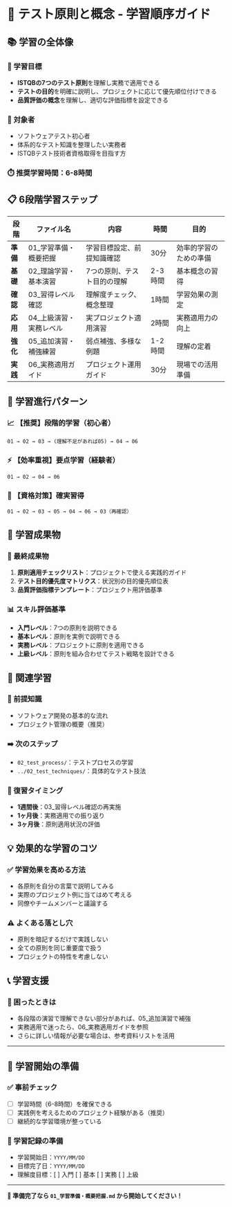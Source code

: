 # 🎯 テスト原則と概念 - 学習順序ガイド

## 📚 学習の全体像

### 🎯 学習目標
- **ISTQBの7つのテスト原則**を理解し実務で適用できる
- **テストの目的**を明確に説明し、プロジェクトに応じて優先順位付けできる
- **品質評価の概念**を理解し、適切な評価指標を設定できる

### 👥 対象者
- ソフトウェアテスト初心者
- 体系的なテスト知識を整理したい実務者
- ISTQBテスト技術者資格取得を目指す方

### ⏱️ 推奨学習時間：**6-8時間**

## 📋 6段階学習ステップ

| 段階 | ファイル名 | 内容 | 時間 | 目的 |
|------|------------|------|------|------|
| **準備** | 01_学習準備・概要把握 | 学習目標設定、前提知識確認 | 30分 | 効率的学習のための準備 |
| **基礎** | 02_理論学習・基本演習 | 7つの原則、テスト目的の理解 | 2-3時間 | 基本概念の習得 |
| **確認** | 03_習得レベル確認 | 理解度チェック、概念整理 | 1時間 | 学習効果の測定 |
| **応用** | 04_上級演習・実務レベル | 実プロジェクト適用演習 | 2時間 | 実務適用力の向上 |
| **強化** | 05_追加演習・補強練習 | 弱点補強、多様な例題 | 1-2時間 | 理解の定着 |
| **実践** | 06_実務適用ガイド | プロジェクト運用ガイド | 30分 | 現場での活用準備 |

## 🔄 学習進行パターン

### 📈 【推奨】段階的学習（初心者）
```
01 → 02 → 03 → (理解不足があれば05) → 04 → 06
```

### ⚡ 【効率重視】要点学習（経験者）
```
01 → 02 → 04 → 06
```

### 🎯 【資格対策】確実習得
```
01 → 02 → 03 → 05 → 04 → 06 → 03（再確認）
```

## 📝 学習成果物

### 🎯 最終成果物
1. **原則適用チェックリスト**：プロジェクトで使える実践的ガイド
2. **テスト目的優先度マトリクス**：状況別の目的優先順位表
3. **品質評価指標テンプレート**：プロジェクト用評価基準

### 📊 スキル評価基準
- **入門レベル**：7つの原則を説明できる
- **基本レベル**：原則を実例で説明できる
- **実務レベル**：プロジェクトに原則を適用できる
- **上級レベル**：原則を組み合わせてテスト戦略を設計できる

## 🔗 関連学習

### 📖 前提知識
- ソフトウェア開発の基本的な流れ
- プロジェクト管理の概要（推奨）

### ➡️ 次のステップ
- `02_test_process/`：テストプロセスの学習
- `../02_test_techniques/`：具体的なテスト技法

### 🔄 復習タイミング
- **1週間後**：03_習得レベル確認の再実施
- **1ヶ月後**：実務適用での振り返り
- **3ヶ月後**：原則適用状況の評価

## 💡 効果的な学習のコツ

### ✅ 学習効果を高める方法
- 各原則を自分の言葉で説明してみる
- 実際のプロジェクト例に当てはめて考える
- 同僚やチームメンバーと議論する

### ⚠️ よくある落とし穴
- 原則を暗記するだけで実践しない
- 全ての原則を同じ重要度で扱う
- プロジェクトの特性を考慮しない

## 📞 学習支援

### 🤝 困ったときは
- 各段階の演習で理解できない部分があれば、05_追加演習で補強
- 実務適用で迷ったら、06_実務適用ガイドを参照
- さらに詳しい情報が必要な場合は、参考資料リストを活用

---

## 🚀 学習開始の準備

### ✅ 事前チェック
- [ ] 学習時間（6-8時間）を確保できる
- [ ] 実践例を考えるためのプロジェクト経験がある（推奨）
- [ ] 継続的な学習環境が整っている

### 📝 学習記録の準備
- 学習開始日：`YYYY/MM/DD`
- 目標完了日：`YYYY/MM/DD`
- 理解度目標：[ ] 入門 [ ] 基本 [ ] 実務 [ ] 上級

---

**🎯 準備完了なら `01_学習準備・概要把握.md` から開始してください！**